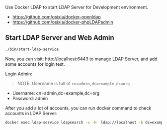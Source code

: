 Use Docker LDAP to start LDAP Server for Development environment.

- https://github.com/osixia/docker-openldap
- https://github.com/osixia/docker-phpLDAPadmin

## Start LDAP Server and Web Admin

```bash
./bin/start-ldap-service
```

Now, you can visit: http://localhost:6443 to manage LDAP Server, and add some accounts for login test.

Login Admin:

> NOTE: Username is full of `cn=admin,dc=example,dc=org`

- Username: cn=admin,dc=example,dc=org
- Password: admin

After you add a lot of accounts, you can run docker command to check accounts in LDAP Server:

```bash
docker exec ldap-service ldapsearch -x -H  ldap://localhost -b dc=example,dc=org -D "cn=admin,dc=example,dc=org" -w admin
```